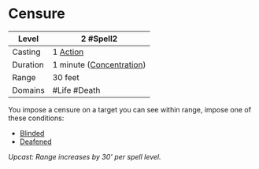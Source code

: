 # Censure

| Level    | 2 #Spell2                                            |
| -------- | ---------------------------------------------------- |
| Casting  | 1 [Action](../../../../Game%20Procedures/Action.md)     |
| Duration | 1 minute ([Concentration](../../../Concentration.md)) |
| Range    | 30 feet                                              |
| Domains  | #Life #Death                                         |

You impose a censure on a target you can see within range, impose one of these conditions: 
- [Blinded](../../../../Conditions/Blinded.md)
- [Deafened](../../../../Conditions/Deafened.md)

*Upcast: Range increases by 30' per spell level.*